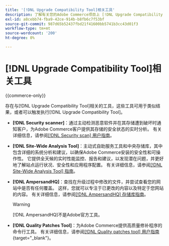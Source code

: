 ```yaml
---
title: '[!DNL Upgrade Compatibility Tool]相关工具'
description: 了解有关您的Adobe Commerce项目上 [!DNL Upgrade Compatibility Tool] 的相关工具的更多信息。
exl-id: a8cebb74-fba9-42ce-914b-b8fb6c7f53bf
source-git-commit: 987d65b52437fbd21f41600bb5741b3cc43d01f3
workflow-type: tm+mt
source-wordcount: '200'
ht-degree: 0%

---
```


# [!DNL Upgrade Compatibility Tool]相关工具

{{commerce-only}}

存在与[!DNL Upgrade Compatibility Tool]相关的工具，这些工具可用于类似结果，或者可以触发执行[!DNL Upgrade Compatibility Tool]。

- **[!DNL Security scanner]**：通过主动检测恶意软件并在其存储遭到破坏时通知客户，为Adobe Commerce客户提供其存储的安全状态的实时分析。 有关详细信息，请参阅[[!DNL Security scan] 用户指南](https://experienceleague.adobe.com/en/docs/commerce-admin/systems/security/security-scan)。

- **[!DNL Site-Wide Analysis Tool]**：主动式自助服务工具和中央存储库，其中包含详细的系统分析和建议，以确保Adobe Commerce安装的安全性和可操作性。 它提供全天候的实时性能监控、报告和建议，以发现潜在问题，并更好地了解站点运行状况、安全性和应用程序配置。 有关详细信息，请参阅[[!DNL Site-Wide Analysis Tool] 指南](../../tools/site-wide-analysis-tool/intro.md)。

- **[!DNL AmpersandHQ]**：查找在升级过程中修改的文件，并尝试查看您的网站中是否有任何覆盖。 这样，您就可以专注于已更改的内容以及特定于您网站的内容。 有关详细信息，请参阅[[!DNL AmpersandHQ] 存储库指南](https://github.com/AmpersandHQ)。

  >[!WARNING]
  >
  >[!DNL AmpersandHQ]不是Adobe官方工具。

- **[!DNL Quality Patches Tool]**：为Adobe Commerce提供高质量修补程序的命令行工具。 有关详细信息，请参阅[[!DNL Quality patches tool] 用户指南](https://experienceleague.adobe.com/tools/commerce-quality-patches/index.html){target="_blank"}。
